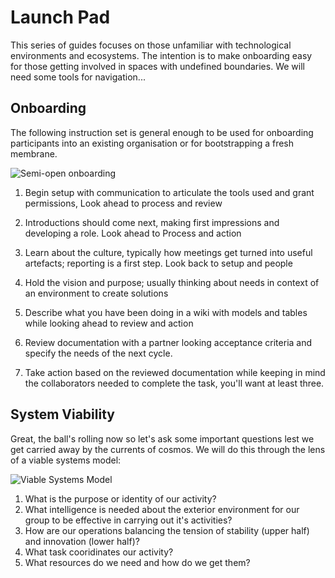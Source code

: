 # Launch Pad

This series of guides focuses on those unfamiliar with technological environments and ecosystems. The intention is to make onboarding easy for those getting involved in spaces with undefined boundaries. We will need some tools for navigation...

## Onboarding

The following instruction set is general enough to be used for onboarding participants into an existing organisation or for bootstrapping a fresh membrane.

![Semi-open onboarding](/assets/onboarding/Onboarding.png)

1. Begin setup with communication to articulate the tools used and grant permissions, Look ahead to process and review

2. Introductions should come next, making first impressions and developing a role. Look ahead to Process and action

3. Learn about the culture, typically how meetings get turned into useful artefacts; reporting is a first step. Look back to setup and people

4. Hold the vision and purpose; usually thinking about needs in context of an environment to create solutions

5. Describe what you have been doing in a wiki with models and tables while looking ahead to review and action

6. Review documentation with a partner looking acceptance criteria and specify the needs of the next cycle.

7. Take action based on the reviewed documentation while keeping in mind the collaborators needed to complete the task, you'll want at least three.

## System Viability

Great, the ball's rolling now so let's ask some important questions lest we get carried away by the currents of cosmos. We will do this through the lens of a viable systems model:

![Viable Systems Model](/assets/onboarding/ViableSystem.png)

1. What is the purpose or identity of our activity?
2. What intelligence is needed about the exterior environment for our group to be effective in carrying out it's activities?
3. How are our operations balancing the tension of stability (upper half) and innovation (lower half)?
4. What task cooridinates our activity?
5. What resources do we need and how do we get them?
